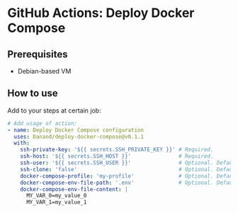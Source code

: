 # GitHub Actions: Deploy Docker Compose

## Prerequisites

- Debian-based VM

## How to use

Add to your steps at certain job:

```yaml
# Add usage of action:
- name: Deploy Docker Compose configuration
  uses: Danand/deploy-docker-compose@v0.1.1
  with:
    ssh-private-key: '${{ secrets.SSH_PRIVATE_KEY }}' # Required.
    ssh-host: '${{ secrets.SSH_HOST }}'               # Required.
    ssh-user: '${{ secrets.SSH_USER }}'               # Optional. Default: 'root'
    ssh-clone: 'false'                                # Optional. Default: 'false'
    docker-compose-profile: 'my-profile'              # Optional. Default: ''
    docker-compose-env-file-path: '.env'              # Optional. Default: ''
    docker-compose-env-file-content: |
      MY_VAR_0=my_value_0
      MY_VAR_1=my_value_1
```
